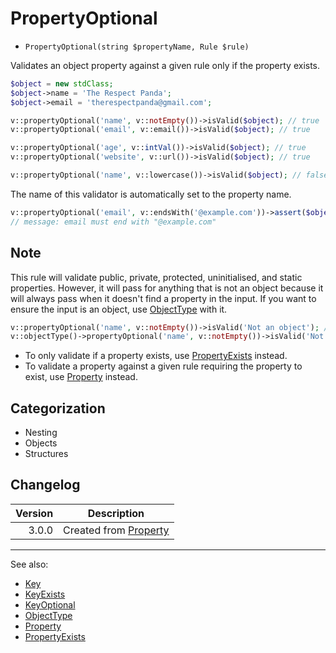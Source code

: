 # PropertyOptional

- `PropertyOptional(string $propertyName, Rule $rule)`

Validates an object property against a given rule only if the property exists.

```php
$object = new stdClass;
$object->name = 'The Respect Panda';
$object->email = 'therespectpanda@gmail.com';

v::propertyOptional('name', v::notEmpty())->isValid($object); // true
v::propertyOptional('email', v::email())->isValid($object); // true

v::propertyOptional('age', v::intVal())->isValid($object); // true
v::propertyOptional('website', v::url())->isValid($object); // true

v::propertyOptional('name', v::lowercase())->isValid($object); // false
```

The name of this validator is automatically set to the property name.

```php
v::propertyOptional('email', v::endsWith('@example.com'))->assert($object);
// message: email must end with "@example.com"
```

## Note

This rule will validate public, private, protected, uninitialised, and static properties. However, it will pass for
anything that is not an object because it will always pass when it doesn't find a property in the input. If you want to
ensure the input is an object, use [ObjectType](ObjectType.md) with it.

```php
v::propertyOptional('name', v::notEmpty())->isValid('Not an object'); // true
v::objectType()->propertyOptional('name', v::notEmpty())->isValid('Not an object'); // false
```

* To only validate if a property exists, use [PropertyExists](PropertyExists.md) instead.
* To validate a property against a given rule requiring the property to exist, use [Property](Property.md) instead.

## Categorization

- Nesting
- Objects
- Structures

## Changelog

| Version | Description                          |
| ------: |--------------------------------------|
|   3.0.0 | Created from [Property](Property.md) |

***
See also:

- [Key](Key.md)
- [KeyExists](KeyExists.md)
- [KeyOptional](KeyOptional.md)
- [ObjectType](ObjectType.md)
- [Property](Property.md)
- [PropertyExists](PropertyExists.md)
